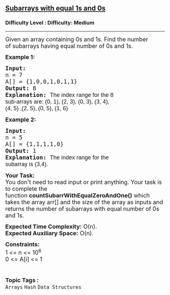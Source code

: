 <h2><a href="https://www.geeksforgeeks.org/problems/count-subarrays-with-equal-number-of-1s-and-0s-1587115620/1">Subarrays with equal 1s and 0s</a></h2><h3>Difficulty Level : Difficulty: Medium</h3><hr><div class="problems_problem_content__Xm_eO"><p><span style="font-size:18px">Given an array containing 0s and 1s. Find the number of&nbsp;subarrays having equal number of 0s and 1s. </span></p>

<p><strong><span style="font-size:18px">Example 1:</span></strong></p>

<pre><strong><span style="font-size:18px">Input:
</span></strong><span style="font-size:18px">n = 7
A[] = {1,0,0,1,0,1,1}
<strong>Output: </strong>8<strong>
Explanation: </strong></span><span style="font-family:arial,helvetica,sans-serif"><span style="font-size:18px">The index range for the 8 
sub-arrays are: (</span></span><span style="font-family:arial,helvetica,sans-serif"><span style="font-size:18px">0, 1), (2, 3), (0, 3), (3, 4), 
(4, 5) ,</span></span><span style="font-family:arial,helvetica,sans-serif"><span style="font-size:18px">(2, 5), (0, 5), (1, 6)</span></span></pre>

<p><strong><span style="font-size:18px">Example 2:</span></strong></p>

<pre><strong><span style="font-size:18px">Input:
</span></strong><span style="font-size:18px">n = 5
A[] = {1,1,1,1,0}
<strong>Output: </strong>1<strong>
Explanation: </strong></span><span style="font-family:arial,helvetica,sans-serif"><span style="font-size:18px">The index range for the 
subarray is (3,4).</span></span></pre>

<p><span style="font-size:18px"><strong>Your Task:</strong><br>
You don't need to read input or print anything. Your task is to complete the function&nbsp;<strong>countSubarrWithEqualZeroAndOne()</strong>&nbsp;which takes the array arr[] and the size of the array as inputs and returns the number of subarrays with equal number of 0s and 1s.</span></p>

<p><span style="font-size:18px"><strong>Expected Time Complexity:</strong>&nbsp;O(n).<br>
<strong>Expected Auxiliary Space:</strong>&nbsp;O(n).</span></p>

<p><span style="font-size:18px"><strong>Constraints:</strong><br>
1 &lt;= n&nbsp;&lt;= 10<sup>6</sup><br>
0 &lt;= A[i] &lt;= 1</span></p>
</div><br><p><span style=font-size:18px><strong>Topic Tags : </strong><br><code>Arrays</code>&nbsp;<code>Hash</code>&nbsp;<code>Data Structures</code>&nbsp;